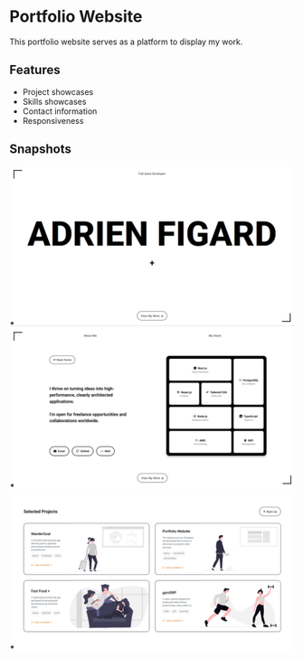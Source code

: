 # **Portfolio Website**

This portfolio website serves as a platform to display my work.

## **Features**

- Project showcases
- Skills showcases
- Contact information
- Responsiveness

## **Snapshots**

![Snapshot 1](public/snapshot1.png)
![Snapshot 2](public/snapshot2.png)
![Snapshot 3](public/snapshot3.png)
